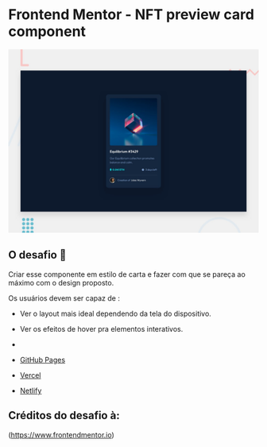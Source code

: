 # Frontend Mentor - NFT preview card component

![Design preview for the NFT preview card component coding challenge](./design/desktop-preview.jpg)

## O desafio 👋

Criar esse componente em estilo de carta e fazer com que se pareça ao máximo com o design proposto.

Os usuários devem ser capaz de :

- Ver o layout mais ideal dependendo da tela do dispositivo.
- Ver os efeitos de hover pra elementos interativos.
- 


- [GitHub Pages](https://pages.github.com/)
- [Vercel](https://vercel.com/)
- [Netlify](https://www.netlify.com/)

## Créditos do desafio à:
(https://www.frontendmentor.io)
